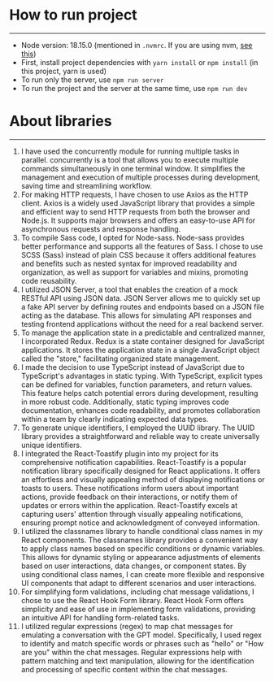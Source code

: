 # How to run project

---

- Node version: 18.15.0 (mentioned in `.nvmrc`. If you are using
  nvm, [see this](https://collabnix.com/how-to-install-and-configure-nvm-on-mac-os/))
- First, install project dependencies with `yarn install` or `npm install` (in this project, yarn is used)
- To run only the server, use `npm run server`
- To run the project and the server at the same time, use `npm run dev`


# About libraries

---

1. I have used the concurrently module for running multiple tasks in parallel. concurrently is a tool that allows you to
   execute multiple commands simultaneously in one terminal window. It simplifies the management and execution of
   multiple processes during development, saving time and streamlining workflow.
2. For making HTTP requests, I have chosen to use Axios as the HTTP client. Axios is a widely used JavaScript library
   that provides a simple and efficient way to send HTTP requests from both the browser and Node.js. It supports major
   browsers and offers an easy-to-use API for asynchronous requests and response handling.
3. To compile Sass code, I opted for Node-sass. Node-sass provides better performance and supports all the features of
   Sass. I chose to use SCSS (Sass) instead of plain CSS because it offers additional features and benefits such as
   nested syntax for improved readability and organization, as well as support for variables and mixins, promoting code
   reusability.
4. I utilized JSON Server, a tool that enables the creation of a mock RESTful API using JSON data. JSON Server allows me
   to quickly set up a fake API server by defining routes and endpoints based on a JSON file acting as the database.
   This allows for simulating API responses and testing frontend applications without the need for a real backend
   server.
5. To manage the application state in a predictable and centralized manner, I incorporated Redux. Redux is a state
   container designed for JavaScript applications. It stores the application state in a single JavaScript object called
   the "store," facilitating organized state management.
6. I made the decision to use TypeScript instead of JavaScript due to TypeScript's advantages in static typing. With
   TypeScript, explicit types can be defined for variables, function parameters, and return values. This feature helps
   catch potential errors during development, resulting in more robust code. Additionally, static typing improves code
   documentation, enhances code readability, and promotes collaboration within a team by clearly indicating expected
   data types.
7. To generate unique identifiers, I employed the UUID library. The UUID library provides a straightforward and reliable
   way to create universally unique identifiers.
8. I integrated the React-Toastify plugin into my project for its comprehensive notification capabilities.
   React-Toastify is a popular notification library specifically designed for React applications. It offers an
   effortless and visually appealing method of displaying notifications or toasts to users. These notifications inform
   users about important actions, provide feedback on their interactions, or notify them of updates or errors within the
   application. React-Toastify excels at capturing users' attention through visually appealing notifications, ensuring
   prompt notice and acknowledgment of conveyed information.
9. I utilized the classnames library to handle conditional class names in my React components. The classnames library
   provides a convenient way to apply class names based on specific conditions or dynamic variables. This allows for
   dynamic styling or appearance adjustments of elements based on user interactions, data changes, or component states.
   By using conditional class names, I can create more flexible and responsive UI components that adapt to different
   scenarios and user interactions.
10. For simplifying form validations, including chat message validations, I chose to use the React Hook Form library.
    React Hook Form offers simplicity and ease of use in implementing form validations, providing an intuitive API for
    handling form-related tasks.
11. I utilized regular expressions (regex) to map chat messages for emulating a conversation with the GPT model.
    Specifically, I used regex to identify and match specific words or phrases such as "hello" or "How are you" within
    the chat messages. Regular expressions help with pattern matching and text manipulation, allowing for the
    identification and processing of specific content within the chat messages.









